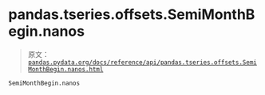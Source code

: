# pandas.tseries.offsets.SemiMonthBegin.nanos

> 原文：[`pandas.pydata.org/docs/reference/api/pandas.tseries.offsets.SemiMonthBegin.nanos.html`](https://pandas.pydata.org/docs/reference/api/pandas.tseries.offsets.SemiMonthBegin.nanos.html)

```py
SemiMonthBegin.nanos
```
